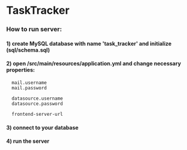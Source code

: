 # TaskTracker
### How to run server:
####    1) create MySQL database with name 'task_tracker' and initialize (sql/schema.sql)
####   2) open /src/main/resources/application.yml and change necessary properties:
    
      mail.username
      mail.password
      
      datasource.username
      datasource.password
      
      frontend-server-url
####    3) connect to your database
####    4) run the server
